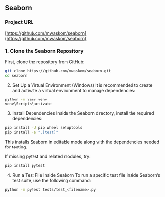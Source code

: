 ## Seaborn  
### Project URL  
[https://github.com/mwaskom/seaborn](https://github.com/mwaskom/seaborn)

### **1. Clone the Seaborn Repository**
First, clone the repository from GitHub:

```bash
git clone https://github.com/mwaskom/seaborn.git
cd seaborn
```

2. Set Up a Virtual Environment (Windows)
It is recommended to create and activate a virtual environment to manage dependencies:

```bash
python -m venv venv
venv\Scripts\activate
```

3. Install Dependencies
Inside the Seaborn directory, install the required dependencies:

```bash
pip install -U pip wheel setuptools
pip install -e ".[test]"
```
This installs Seaborn in editable mode along with the dependencies needed for testing.

If missing pytest and related modules, try:

```bash
pip install pytest
```
4. Run a Test File Inside Seaborn
To run a specific test file inside Seaborn’s test suite, use the following command:

```bash
python -m pytest tests/test_<filename>.py
```